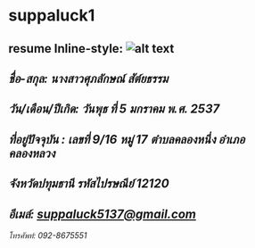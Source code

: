 # suppaluck1
resume
Inline-style: 
![alt text](https://scontent.fbkk10-1.fna.fbcdn.net/v/t1.0-1/p160x160/13921014_1035409926513980_8782954504339520929_n.jpg?oh=67a9d7ce0052c5a92cef17849680db26&oe=583FCCC5)
---
***ชื่อ-สกุล: นางสาวศุภลักษณ์  สัต์ยธรรม***
---
*วัน/เดือน/ปีเกิด: วันพุธ ที่ 5 มกราคม พ.ศ. 2537*
---
*ที่อยู่ปัจจุบัน : เลขที่ 9/16 หมู่ 17 ตำบลคลองหนึ่ง อำเภอคลองหลวง*
---
*จังหวัดปทุมธานี รหัสไปรษณีย์  12120*
---
*อีเมล์: suppaluck5137@gmail.com*
---
*โทรศัพท์: 092-8675551*








